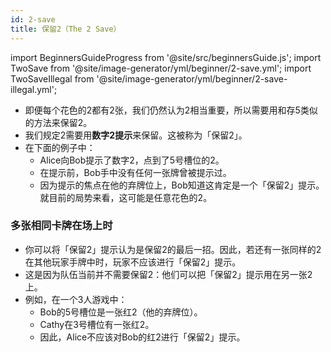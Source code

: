 ```yaml
---
id: 2-save
title: 保留2（The 2 Save）
---
```


import BeginnersGuideProgress from '@site/src/beginnersGuide.js';
import TwoSave from '@site/image-generator/yml/beginner/2-save.yml';
import TwoSaveIllegal from '@site/image-generator/yml/beginner/2-save-illegal.yml';

<BeginnersGuideProgress id="2-save" />

- 即便每个花色的2都有2张，我们仍然认为2相当重要，所以需要用和存5类似的方法来保留2。
- 我们规定2需要用**数字2提示**来保留。这被称为「保留2」。
- 在下面的例子中：
  - Alice向Bob提示了数字2，点到了5号槽位的2。
  - 在提示前，Bob手中没有任何一张牌曾被提示过。
  - 因为提示的焦点在他的弃牌位上，Bob知道这肯定是一个「保留2」提示。就目前的局势来看，这可能是任意花色的2。

<TwoSave />

### 多张相同卡牌在场上时

- 你可以将「保留2」提示认为是保留2的最后一招。因此，若还有一张同样的2在其他玩家手牌中时，玩家不应该进行「保留2」提示。
- 这是因为队伍当前并不需要保留2：他们可以把「保留2」提示用在另一张2上。
- 例如，在一个3人游戏中：
  - Bob的5号槽位是一张红2（他的弃牌位）。
  - Cathy在3号槽位有一张红2。
  - 因此，Alice不应该对Bob的红2进行「保留2」提示。

<TwoSaveIllegal />
